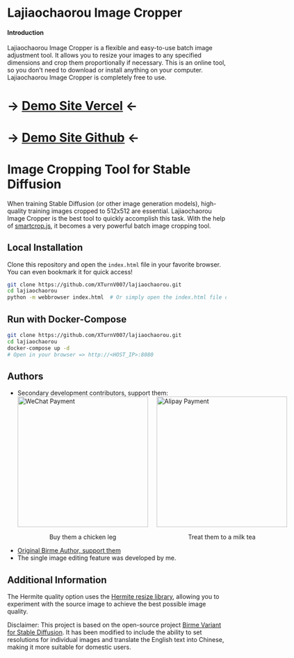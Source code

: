 # Lajiaochaorou Image Cropper

#### Introduction
Lajiaochaorou Image Cropper is a flexible and easy-to-use batch image adjustment tool. It allows you to resize your images to any specified dimensions and crop them proportionally if necessary. This is an online tool, so you don't need to download or install anything on your computer. Lajiaochaorou Image Cropper is completely free to use.

# -> [Demo Site Vercel](https://lajiaochaorou-nine.vercel.app/) <-
# -> [Demo Site Github](https://xturnv007.github.io/lajiaochaorou/) <-

# Image Cropping Tool for Stable Diffusion
When training Stable Diffusion (or other image generation models), high-quality training images cropped to 512x512 are essential. Lajiaochaorou Image Cropper is the best tool to quickly accomplish this task. With the help of [smartcrop.js](https://github.com/jwagner/smartcrop.js/), it becomes a very powerful batch image cropping tool.

## Local Installation
Clone this repository and open the `index.html` file in your favorite browser. You can even bookmark it for quick access!
```bash
git clone https://github.com/XTurnV007/lajiaochaorou.git
cd lajiaochaorou
python -m webbrowser index.html  # Or simply open the index.html file directly
```

## Run with Docker-Compose
```bash
git clone https://github.com/XTurnV007/lajiaochaorou.git
cd lajiaochaorou
docker-compose up -d
# Open in your browser => http://<HOST_IP>:8080
```

## Authors
- Secondary development contributors, support them:
  <div style="display: flex; align-items: center; gap: 20px;">
    <div>
      <img src="https://raw.githubusercontent.com/XTurnV007/lajiaochaorou/master/tip/IMG_weixin.JPG" alt="WeChat Payment" width="300">
      <p style="text-align: center;">Buy them a chicken leg</p>
    </div>
    <div>
      <img src="https://raw.githubusercontent.com/XTurnV007/lajiaochaorou/master/tip/IMG_zhifubao.JPG" alt="Alipay Payment" width="300">
      <p style="text-align: center;">Treat them to a milk tea</p>
    </div>
  </div>
- [Original Birme Author, support them](https://www.birme.net/)
- The single image editing feature was developed by me.

## Additional Information
The Hermite quality option uses the [Hermite resize library](https://github.com/viliusle/Hermite-resize), allowing you to experiment with the source image to achieve the best possible image quality.

Disclaimer: This project is based on the open-source project [Birme Variant for Stable Diffusion](https://github.com/livelifebythecode/birme-sd-variant). It has been modified to include the ability to set resolutions for individual images and translate the English text into Chinese, making it more suitable for domestic users.